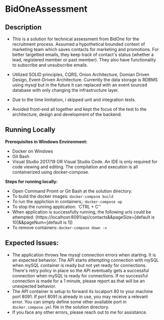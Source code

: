 # BidOneAssessment

## Description
- This is a solution for technical assessment from BidOne for the recruitment process. Assumed a hypothetical bounded context of marketing team which saves contacts for marketing and promotions. For better targetted emails, they keep track of contact's status (whether a lead, registered member or past member). They also have functionality to subscribe and unsubscribe emails.

- Utilized SOLID principles, CQRS, Onion Architecture, Domian Driven Design, Event-Driven Architecture. Currently the data storage is RDBMS using mysql but in the future it can replaced with an event sourced database with only changing the infrastructure layer.

- Due to the time limitation, i skipped unit and integration tests.

- Avoided front-end all together and kept the focus of the test to the architecture, design and development of the backend. 

## Running Locally

**Prerequisites in Windows Environment:**
- Docker on Windows
- Git Bash
- Visual Studio 2017/19 OR Visual Studio Code. An IDE is only required for code viewing and editing. The compilation and execution is all containerized using docker-compose.

**Steps for running locally:**
- Open Command Promt or Git Bash at the solution directory.
- To build the docker images: `docker-compose build`
- To run the appliction in containers,: `docker-compose up`
- To stop the running application: `CTRL + C''
- When application is successfully running, the following urls could be attempted:
(https://localhost:8091/api/contacts&&pageSize=[default is 10]&&pageNum=[default is 1])
- To remove containers: `docker-compose down -v`

## Expected Issues:
- The application throws few mysql connection errors when starting. It is an expected behavior. The API starts attempting connection with mySQL when mySQL container is ready but not yet ready for connections. There's retry policy in place so the API eventually gets a successful connection when mySQL is ready for connections. If no successful connection is made for a 1 minute, please report as that will be an unexpected behavior.
- The API container is setup to forward its localport 80 to your machine port 8091. If port 8091 is already in use, you may receive a relevant error. You can simply define some other available port in `docker.compose.yml` file in the solution directory.
- If you face any other errors, please reach out to me for assistance.


